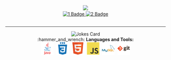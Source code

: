 <div id="header" align="center">
  <img src="https://media2.giphy.com/media/v1.Y2lkPTc5MGI3NjExa3ZiaGZsODAzbjE0NWVoaGFxcHR3bnQydnVqM3Q4NjY4aW8zeHI0eCZlcD12MV9pbnRlcm5hbF9naWZfYnlfaWQmY3Q9Zw/JqmupuTVZYaQX5s094/giphy.gif" width="200"/>
</div>

<div id="badges" align="center">
  <a href="your-linkedin-URL">
    <img src="https://img.shields.io/badge/Discord-black?style=for-the-badge&logo=Discord&logoColor=WHITE" alt="1 Badge"/>
  </a>
  <a href="https://t.me/INOAGENT_EU">
    <img src="https://img.shields.io/badge/Telegram-black?style=for-the-badge&logo=Telegram&logoColor=WHITE" alt="2 Badge"/>
  </a>
</div>

<div id="look" align="center">
<img src="https://komarev.com/ghpvc/?username=Tahoma34&style=flat-square&color=blue" alt=""/>
</div>

---

<div id="guy" align="center">
<img src="https://readme-jokes.vercel.app/api" alt="Jokes Card" />
</div>


<div align="center">
:hammer_and_wrench: <b>Languages and Tools:</b>
</div>


<div align="center">
  <img src="https://github.com/devicons/devicon/blob/master/icons/java/java-original-wordmark.svg" title="Java" alt="Java" width="40" height="40"/>&nbsp;
  <img src="https://github.com/devicons/devicon/blob/master/icons/css3/css3-plain-wordmark.svg"  title="CSS3" alt="CSS" width="40" height="40"/>&nbsp;
  <img src="https://github.com/devicons/devicon/blob/master/icons/html5/html5-original.svg" title="HTML5" alt="HTML" width="40" height="40"/>&nbsp;
  <img src="https://github.com/devicons/devicon/blob/master/icons/javascript/javascript-original.svg" title="JavaScript" alt="JavaScript" width="40" height="40"/>&nbsp;
  <img src="https://github.com/devicons/devicon/blob/master/icons/mysql/mysql-original-wordmark.svg" title="MySQL"  alt="MySQL" width="40" height="40"/>&nbsp;
  <img src="https://github.com/devicons/devicon/blob/master/icons/git/git-original-wordmark.svg" title="Git" **alt="Git" width="40" height="40"/>
</div>
